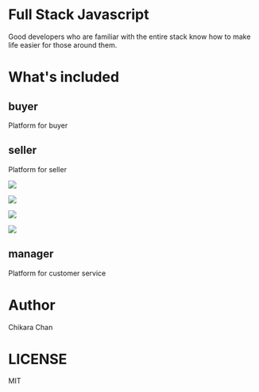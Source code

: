 # Full Stack Javascript
Good developers who are familiar with the entire stack know how to make life easier for those around them.

# What's included

## buyer

Platform for buyer

## seller

Platform for seller

![](http://upload-images.jianshu.io/upload_images/4145295-dee0a4545a219bc0.png?imageMogr2/auto-orient/strip%7CimageView2/2/w/440)

![](http://upload-images.jianshu.io/upload_images/4145295-e5e222de4e6b4f68.png?imageMogr2/auto-orient/strip%7CimageView2/2/w/440)

![](http://upload-images.jianshu.io/upload_images/4145295-f3366c0ae5ddd997.png?imageMogr2/auto-orient/strip%7CimageView2/2/w/440)

![](http://upload-images.jianshu.io/upload_images/4145295-68b4c6721b4abf43.png?imageMogr2/auto-orient/strip%7CimageView2/2/w/440)

## manager

Platform for customer service

# Author

Chikara Chan

# LICENSE

MIT
